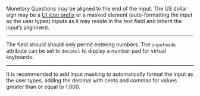 Monetary Questions may be aligned to the end of the input. The US dollar sign may be a [UI icon prefix](question#prefixed-question) or a masked element (auto-formatting the input as the user types) inputs as it may reside in the text field and inherit the input’s alignment.

---

The field should should only permit entering numbers. The `inputmode` attribute can be set to `decimal` to display a number pad for virtual keyboards.

---

It is recommended to add input masking to automatically format the input as the user types, adding the decimal with cents and commas for values greater than or equal to 1,000.
